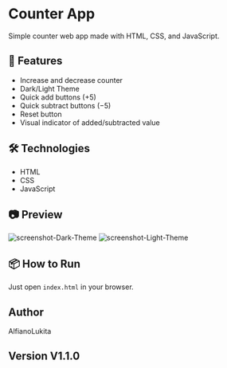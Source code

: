 # Counter App

Simple counter web app made with HTML, CSS, and JavaScript.

## 🚀 Features
- Increase and decrease counter
- Dark/Light Theme
- Quick add buttons (+5)
- Quick subtract buttons (−5)
- Reset button
- Visual indicator of added/subtracted value

## 🛠️ Technologies
- HTML
- CSS
- JavaScript

## 📷 Preview
![screenshot-Dark-Theme](Preview/Ss1.jpg)
![screenshot-Light-Theme](Preview/Ss2.jpg)

## 📦 How to Run
Just open `index.html` in your browser.

## Author
AlfianoLukita 

## Version V1.1.0
